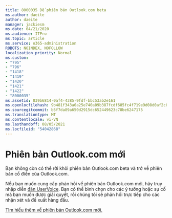 ```yaml
---
title: 8000035 Để phiên bản Outlook.com beta
ms.author: daeite
author: daeite
manager: jackiesm
ms.date: 04/21/2020
ms.audience: ITPro
ms.topic: article
ms.service: o365-administration
ROBOTS: NOINDEX, NOFOLLOW
localization_priority: Normal
ms.custom:
- "795"
- "796"
- "1418"
- "1419"
- "1420"
- "1421"
- "1422"
- "8000035"
ms.assetid: 039b6814-0af4-4385-9fdf-bbc53ab2e161
ms.openlocfilehash: 9b481f343a0a25e740a09b387fcdf685fc4f719e9d08d0af2c885f7441ff1b23
ms.sourcegitcommit: b5f7da89a650d2915dc652449623c78be6247175
ms.translationtype: MT
ms.contentlocale: vi-VN
ms.lasthandoff: 08/05/2021
ms.locfileid: "54042868"
---
```

# <a name="the-new-outlookcom"></a>Phiên bản Outlook.com mới

Bạn không còn có thể rời khỏi phiên bản Outlook.com beta và trở về phiên bản cổ điển của Outlook.com.
  
Nếu bạn muốn cung cấp phản hồi về phiên bản Outlook.com mới, hãy truy nhập diễn [đàn UserVoice](https://go.microsoft.com/fwlink/p/?linkid=851599). Bạn có thể bình chọn cho các ý tưởng hoặc sự cố mà bạn muốn được giải quyết, rồi chúng tôi sẽ phản hồi trực tiếp cho các nhận xét và đề xuất hàng đầu.
  
[Tìm hiểu thêm về phiên bản Outlook.com mới.](https://go.microsoft.com/fwlink/p/?linkid=874356)
  